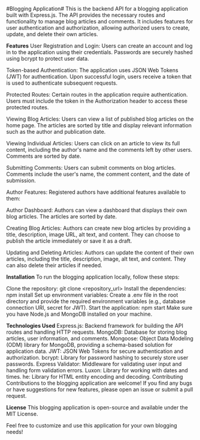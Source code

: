 #Blogging Application#
This is the backend API for a blogging application built with Express.js. The API provides the necessary routes and functionality to manage blog articles and comments. It includes features for user authentication and authorization, allowing authorized users to create, update, and delete their own articles.

**Features**
User Registration and Login: Users can create an account and log in to the application using their credentials. Passwords are securely hashed using bcrypt to protect user data.

Token-based Authentication: The application uses JSON Web Tokens (JWT) for authentication. Upon successful login, users receive a token that is used to authenticate subsequent requests.

Protected Routes: Certain routes in the application require authentication. Users must include the token in the Authorization header to access these protected routes.

Viewing Blog Articles: Users can view a list of published blog articles on the home page. The articles are sorted by title and display relevant information such as the author and publication date.

Viewing Individual Articles: Users can click on an article to view its full content, including the author's name and the comments left by other users. Comments are sorted by date.

Submitting Comments: Users can submit comments on blog articles. Comments include the user's name, the comment content, and the date of submission.

Author Features: Registered authors have additional features available to them:

Author Dashboard: Authors can view a dashboard that displays their own blog articles. The articles are sorted by date.

Creating Blog Articles: Authors can create new blog articles by providing a title, description, image URL, alt text, and content. They can choose to publish the article immediately or save it as a draft.

Updating and Deleting Articles: Authors can update the content of their own articles, including the title, description, image, alt text, and content. They can also delete their articles if needed.

**Installation**
To run the blogging application locally, follow these steps:

Clone the repository: git clone <repository_url>
Install the dependencies: npm install
Set up environment variables: Create a .env file in the root directory and provide the required environment variables (e.g., database connection URI, secret for JWT).
Start the application: npm start
Make sure you have Node.js and MongoDB installed on your machine.

**Technologies Used**
Express.js: Backend framework for building the API routes and handling HTTP requests.
MongoDB: Database for storing blog articles, user information, and comments.
Mongoose: Object Data Modeling (ODM) library for MongoDB, providing a schema-based solution for application data.
JWT: JSON Web Tokens for secure authentication and authorization.
bcrypt: Library for password hashing to securely store user passwords.
Express Validator: Middleware for validating user input and handling form validation errors.
Luxon: Library for working with dates and times.
he: Library for HTML entity encoding and decoding.
Contributing
Contributions to the blogging application are welcome! If you find any bugs or have suggestions for new features, please open an issue or submit a pull request.

**License**
This blogging application is open-source and available under the MIT License.

Feel free to customize and use this application for your own blogging needs!
